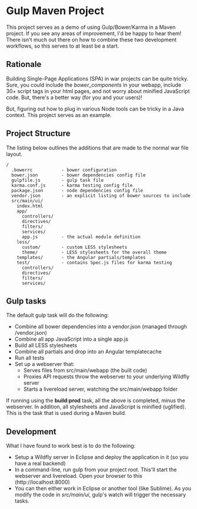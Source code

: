 # Gulp Maven Project

This project serves as a demo of using Gulp/Bower/Karma in a Maven project.  If you see any areas of improvement, I'd be happy to hear them!  There isn't much out there on how to combine these two development workflows, so this serves to at least be a start.

## Rationale

Building Single-Page Applications (SPA) in war projects can be quite tricky.  Sure, you could include the _bower_components_ in your webapp, include 30+ script tags in your html pages, and not worry about minified JavaScript code.  But, there's a better way (for you and your users)!

But, figuring out how to plug in various Node tools can be tricky in a Java context.  This project serves as an example.  

## Project Structure

The listing below outlines the additions that are made to the normal war file layout.

```
/
  .bowerrc           - bower configuration
  bower.json         - bower dependencies config file 
  gulpfile.js        - gulp task file
  karma.conf.js      - karma testing config file
  package.json       - node dependencies config file
  vendor.json        - an explicit listing of bower sources to include
  src/main/ui/
    index.html
    app/
      controllers/
      directives/ 
      filters/    
      services/
      app.js         - the actual module definition
    less/
      custom/        - custom LESS stylesheets
      theme/         - LESS stylesheets for the overall theme
    templates/       - the Angular partials/templates
    test/            - contains Spec.js files for karma testing
      controllers/
      directives/
      filters/
      services/
```

## Gulp tasks

The default gulp task will do the following:
- Combine all bower dependencies into a vendor.json (managed through /vendor.json)
- Combine all app JavaScript into a single app.js
- Build all LESS stylesheets
- Combine all partials and drop into an Angular templatecache
- Run all tests
- Set up a webserver that:
  - Serves files from src/main/webapp (the built code)
  - Proxies API requests throw the webserver to your underlying Wildfly server
  - Starts a livereload server, watching the src/main/webapp folder

If running using the **build:prod** task, all the above is completed, minus the webserver.  In addition, all stylesheets and JavaScript is minified (uglified).  This is the task that is used during a Maven build.

## Development

What I have found to work best is to do the following:

- Setup a Wildfly server in Eclipse and deploy the application in it (so you have a real backend)
- In a command-line, run gulp from your project root. This'll start the webserver and livereload. Open your browser to this (http://localhost:8000)
- You can then either work in Eclipse or another tool (like Sublime).  As you modify the code in _src/main/ui_, gulp's watch will trigger the necessary tasks.


